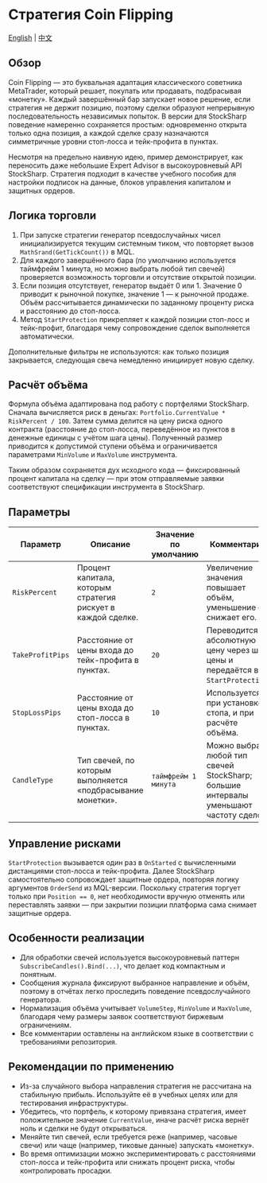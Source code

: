 # Стратегия Coin Flipping
[English](README.md) | [中文](README_cn.md)

## Обзор
Coin Flipping — это буквальная адаптация классического советника MetaTrader, который решает, покупать или продавать, подбрасывая «монетку». Каждый завершённый бар запускает новое решение, если стратегия не держит позицию, поэтому сделки образуют непрерывную последовательность независимых попыток. В версии для StockSharp поведение намеренно сохраняется простым: одновременно открыта только одна позиция, а каждой сделке сразу назначаются симметричные уровни стоп-лосса и тейк-профита в пунктах.

Несмотря на предельно наивную идею, пример демонстрирует, как переносить даже небольшие Expert Advisor в высокоуровневый API StockSharp. Стратегия подходит в качестве учебного пособия для настройки подписок на данные, блоков управления капиталом и защитных ордеров.

## Логика торговли
1. При запуске стратегии генератор псевдослучайных чисел инициализируется текущим системным тиком, что повторяет вызов `MathSrand(GetTickCount())` в MQL.
2. Для каждого завершённого бара (по умолчанию используется таймфрейм 1 минута, но можно выбрать любой тип свечей) проверяется возможность торговли и отсутствие открытой позиции.
3. Если позиция отсутствует, генератор выдаёт 0 или 1. Значение 0 приводит к рыночной покупке, значение 1 — к рыночной продаже. Объём рассчитывается динамически по заданному проценту риска и расстоянию до стоп-лосса.
4. Метод `StartProtection` прикрепляет к каждой позиции стоп-лосс и тейк-профит, благодаря чему сопровождение сделок выполняется автоматически.

Дополнительные фильтры не используются: как только позиция закрывается, следующая свеча немедленно инициирует новую сделку.

## Расчёт объёма
Формула объёма адаптирована под работу с портфелями StockSharp. Сначала вычисляется риск в деньгах: `Portfolio.CurrentValue * RiskPercent / 100`. Затем сумма делится на цену риска одного контракта (расстояние до стоп-лосса, переведённое из пунктов в денежные единицы с учётом шага цены). Полученный размер приводится к допустимой ступени объёма и ограничивается параметрами `MinVolume` и `MaxVolume` инструмента.

Таким образом сохраняется дух исходного кода — фиксированный процент капитала на сделку — при этом отправляемые заявки соответствуют спецификации инструмента в StockSharp.

## Параметры
| Параметр | Описание | Значение по умолчанию | Комментарии |
| --- | --- | --- | --- |
| `RiskPercent` | Процент капитала, которым стратегия рискует в каждой сделке. | `2` | Увеличение значения повышает объём, уменьшение — снижает его. |
| `TakeProfitPips` | Расстояние от цены входа до тейк-профита в пунктах. | `20` | Переводится в абсолютную цену через шаг цены и передаётся в `StartProtection`. |
| `StopLossPips` | Расстояние от цены входа до стоп-лосса в пунктах. | `10` | Используется и при установке стопа, и при расчёте объёма. |
| `CandleType` | Тип свечей, по которым выполняется «подбрасывание монетки». | `таймфрейм 1 минута` | Можно выбрать любой тип свечей StockSharp; большие интервалы уменьшают частоту сделок. |

## Управление рисками
`StartProtection` вызывается один раз в `OnStarted` с вычисленными дистанциями стоп-лосса и тейк-профита. Далее StockSharp самостоятельно сопровождает защитные ордера, повторяя логику аргументов `OrderSend` из MQL-версии. Поскольку стратегия торгует только при `Position == 0`, нет необходимости вручную отменять или переставлять заявки — при закрытии позиции платформа сама снимает защитные ордера.

## Особенности реализации
- Для обработки свечей используется высокоуровневый паттерн `SubscribeCandles().Bind(...)`, что делает код компактным и понятным.
- Сообщения журнала фиксируют выбранное направление и объём, поэтому в отчётах легко проследить поведение псевдослучайного генератора.
- Нормализация объёма учитывает `VolumeStep`, `MinVolume` и `MaxVolume`, благодаря чему размеры заявок соответствуют биржевым ограничениям.
- Все комментарии оставлены на английском языке в соответствии с требованиями репозитория.

## Рекомендации по применению
- Из-за случайного выбора направления стратегия не рассчитана на стабильную прибыль. Используйте её в учебных целях или для тестирования инфраструктуры.
- Убедитесь, что портфель, к которому привязана стратегия, имеет положительное значение `CurrentValue`, иначе расчёт риска вернёт ноль и сделки не будут открываться.
- Меняйте тип свечей, если требуется реже (например, часовые свечи) или чаще (например, тиковые данные) запускать «монетку».
- Во время оптимизации можно экспериментировать с расстояниями стоп-лосса и тейк-профита или снижать процент риска, чтобы контролировать просадки.
